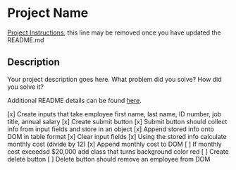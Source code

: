 # Project Name

[Project Instructions](./INSTRUCTIONS.md), this line may be removed once you have updated the README.md

## Description

Your project description goes here. What problem did you solve? How did you solve it?

Additional README details can be found [here](https://github.com/PrimeAcademy/readme-template/blob/master/README.md).

[x] Create inputs that take employee first name, last name, ID number, job title, annual salary
[x] Create submit button
[x] Submit button should collect info from input fields and store in an object
[x] Append stored info onto DOM in table format
[x] Clear input fields 
[x] Using the stored info calculate monthly cost (divide by 12) 
[x] Append monthly cost to DOM
[ ] If monthly cost exceedsd $20,000 add class that turns background color red
[ ] Create delete button
[ ] Delete button should remove an employee from DOM
